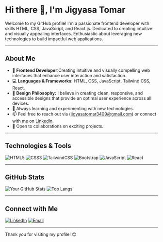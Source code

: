 # Hi there 👋, I'm Jigyasa Tomar

Welcome to my GitHub profile! I'm a passionate frontend developer with skills HTML, CSS, JavaScript, and React.js. Dedicated to creating intuitive and visually appealing interfaces. Enthusiastic about leveraging new technologies to build impactful web applications.


---

## About Me

- 🎨 **Frontend Developer**:Creating intuitive and visually compelling web interfaces that enhance user interaction and satisfaction..
- 💻 **Languages & Frameworks**: HTML, CSS, JavaScript, Tailwind CSS, React.
- 🎨 **Design Philosophy:** I believe in creating clean, responsive, and accessible designs that provide an optimal user experience across all devices.
- 🌱 Always learning and experimenting with new technologies.
- 📫 Feel free to reach out via (jigyasatomar3409@gmail.com) or connect with me on [LinkedIn](https://www.linkedin.com/in/jigyasa-tomar).
- 🤝 Open to collaborations on exciting projects.

---

## Technologies & Tools

![HTML5](https://img.shields.io/badge/HTML5-E34F26?style=for-the-badge&logo=html5&logoColor=white)
![CSS3](https://img.shields.io/badge/CSS3-1572B6?style=for-the-badge&logo=css3&logoColor=white)
![TailwindCSS](https://img.shields.io/badge/Tailwind_CSS-38B2AC?style=for-the-badge&logo=tailwind-css&logoColor=white)
![Bootstrap](https://img.shields.io/badge/Bootstrap-563D7C?style=for-the-badge&logo=bootstrap&logoColor=white)
![JavaScript](https://img.shields.io/badge/JavaScript-F7DF1E?style=for-the-badge&logo=javascript&logoColor=black)
![React](https://img.shields.io/badge/React-61DAFB?style=for-the-badge&logo=react&logoColor=black)

---


## GitHub Stats

![Your GitHub Stats](https://github-readme-stats.vercel.app/api?username=Jigyasa-tomar&show_icons=true&theme=radical)
![Top Langs](https://github-readme-stats.vercel.app/api/top-langs/?username=yourusername&layout=compact&theme=radical)

---


## Connect with Me

[![LinkedIn](https://img.shields.io/badge/LinkedIn-0A66C2?style=for-the-badge&logo=linkedin&logoColor=white)](https://www.linkedin.com/in/jigyasa-tomar)
[![Email](https://img.shields.io/badge/Email-D14836?style=for-the-badge&logo=gmail&logoColor=white)](mailto:jigyasatomar3409@gmail.com)

---

Thank you for visiting my profile! 😊

